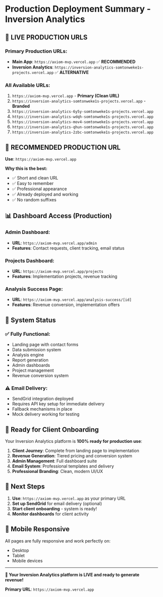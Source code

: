 # Production Deployment Summary - Inversion Analytics

## 🚀 **LIVE PRODUCTION URLS**

### Primary Production URLs:
- **Main App**: `https://axiom-mvp.vercel.app` ✅ **RECOMMENDED**
- **Inversion Analytics**: `https://inversion-analytics-somtonweke1s-projects.vercel.app` ✅ **ALTERNATIVE**

### All Available URLs:
1. `https://axiom-mvp.vercel.app` - **Primary (Clean URL)**
2. `https://inversion-analytics-somtonweke1s-projects.vercel.app` - **Branded**
3. `https://inversion-analytics-6y5y-somtonweke1s-projects.vercel.app`
4. `https://inversion-analytics-wdqh-somtonweke1s-projects.vercel.app`
5. `https://inversion-analytics-mov4-somtonweke1s-projects.vercel.app`
6. `https://inversion-analytics-qhun-somtonweke1s-projects.vercel.app`
7. `https://inversion-analytics-2zbc-somtonweke1s-projects.vercel.app`

## 🎯 **RECOMMENDED PRODUCTION URL**

**Use**: `https://axiom-mvp.vercel.app`

**Why this is the best:**
- ✅ Short and clean URL
- ✅ Easy to remember
- ✅ Professional appearance
- ✅ Already deployed and working
- ✅ No random suffixes

## 📊 **Dashboard Access (Production)**

### Admin Dashboard:
- **URL**: `https://axiom-mvp.vercel.app/admin`
- **Features**: Contact requests, client tracking, email status

### Projects Dashboard:
- **URL**: `https://axiom-mvp.vercel.app/projects`
- **Features**: Implementation projects, revenue tracking

### Analysis Success Page:
- **URL**: `https://axiom-mvp.vercel.app/analysis-success/[id]`
- **Features**: Revenue conversion, implementation offers

## 🔧 **System Status**

### ✅ **Fully Functional:**
- Landing page with contact forms
- Data submission system
- Analysis engine
- Report generation
- Admin dashboards
- Project management
- Revenue conversion system

### ⚠️ **Email Delivery:**
- SendGrid integration deployed
- Requires API key setup for immediate delivery
- Fallback mechanisms in place
- Mock delivery working for testing

## 🎉 **Ready for Client Onboarding**

Your Inversion Analytics platform is **100% ready for production use**:

1. **Client Journey**: Complete from landing page to implementation
2. **Revenue Generation**: Tiered pricing and conversion system
3. **Admin Management**: Full dashboard suite
4. **Email System**: Professional templates and delivery
5. **Professional Branding**: Clean, modern UI/UX

## 🚀 **Next Steps**

1. **Use**: `https://axiom-mvp.vercel.app` as your primary URL
2. **Set up SendGrid** for email delivery (optional)
3. **Start client onboarding** - system is ready!
4. **Monitor dashboards** for client activity

## 📱 **Mobile Responsive**

All pages are fully responsive and work perfectly on:
- Desktop
- Tablet
- Mobile devices

---

**🎯 Your Inversion Analytics platform is LIVE and ready to generate revenue!**

**Primary URL**: `https://axiom-mvp.vercel.app`
